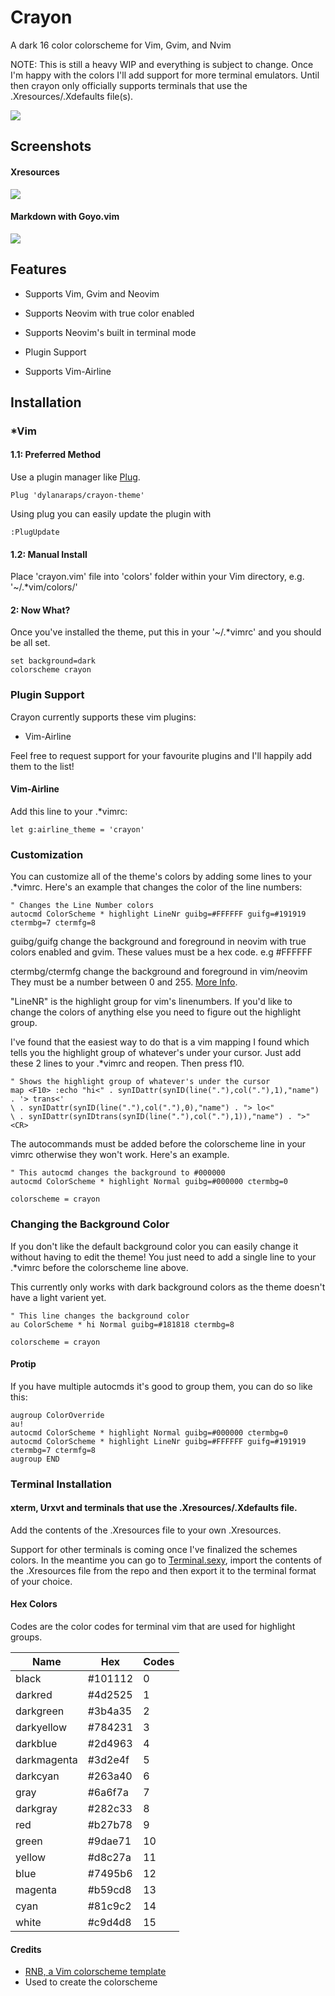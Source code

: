 # Crayon

A dark 16 color colorscheme for Vim, Gvim, and Nvim

NOTE: This is still a heavy WIP and everything is subject to change. Once I'm happy with the colors I'll add support for more terminal emulators. Until then crayon only officially supports terminals that use the .Xresources/.Xdefaults file(s).

![](https://raw.githubusercontent.com/dylanaraps/crayon-theme/master/screenshots/vimrc.png)

## Screenshots

#### Xresources
![](https://raw.githubusercontent.com/dylanaraps/crayon-theme/master/screenshots/xresources.png)

#### Markdown with Goyo.vim
![](https://raw.githubusercontent.com/dylanaraps/crayon-theme/master/screenshots/markdown.png)

## Features

* Supports Vim, Gvim and Neovim
* Supports Neovim with true color enabled
* Supports Neovim's built in terminal mode

* Plugin Support
* Supports Vim-Airline


## Installation

### *Vim

#### 1.1: Preferred Method
Use a plugin manager like [Plug](https://github.com/junegunn/vim-plug).

```VimL
Plug 'dylanaraps/crayon-theme'
```

Using plug you can easily update the plugin with

```VimL
:PlugUpdate
```

#### 1.2: Manual Install
Place 'crayon.vim' file into 'colors' folder within your Vim directory, e.g. '~/.*vim/colors/'

#### 2: Now What?
Once you've installed the theme, put this in your '~/.*vimrc' and you should be all set.

```VimL
set background=dark
colorscheme crayon
```

### Plugin Support
Crayon currently supports these vim plugins:

* Vim-Airline

Feel free to request support for your favourite plugins and I'll happily add them to the list!


#### Vim-Airline
Add this line to your .*vimrc:

```VimL
let g:airline_theme = 'crayon'
```

### Customization
You can customize all of the theme's colors by adding some lines to your .*vimrc. Here's an example that changes the color of the line numbers:

```VimL
" Changes the Line Number colors
autocmd ColorScheme * highlight LineNr guibg=#FFFFFF guifg=#191919 ctermbg=7 ctermfg=8
```

guibg/guifg change the background and foreground in neovim with true colors enabled and gvim. These values must be a hex code. e.g #FFFFFF

ctermbg/ctermfg change the background and foreground in vim/neovim They must be a number between 0 and 255. [More Info](http://vim.wikia.com/wiki/Xterm256_color_names_for_console_Vim).

"LineNR" is the highlight group for vim's linenumbers. If you'd like to change the colors of anything else you need to figure out the highlight group.

I've found that the easiest way to do that is a vim mapping I found which tells you the highlight group of whatever's under your cursor. Just add these 2 lines to your .*vimrc and reopen. Then  press f10.

```VimL
" Shows the highlight group of whatever's under the cursor
map <F10> :echo "hi<" . synIDattr(synID(line("."),col("."),1),"name") . '> trans<'
\ . synIDattr(synID(line("."),col("."),0),"name") . "> lo<"
\ . synIDattr(synIDtrans(synID(line("."),col("."),1)),"name") . ">"<CR>
```

The autocommands must be added before the colorscheme line in your vimrc otherwise they won't work. Here's an example.

```VimL
" This autocmd changes the background to #000000
autocmd ColorScheme * highlight Normal guibg=#000000 ctermbg=0

colorscheme = crayon
```

### Changing the Background Color
If you don't like the default background color you can easily change it without having to edit the theme! You just need to add a single line to your .*vimrc before the colorscheme line above.

This currently only works with dark background colors as the theme doesn't have a light varient yet.

```VimL
" This line changes the background color
au ColorScheme * hi Normal guibg=#181818 ctermbg=8

colorscheme = crayon
```

#### Protip
If you have multiple autocmds it's good to group them, you can do so like this:

```VimL
augroup ColorOverride
au!
autocmd ColorScheme * highlight Normal guibg=#000000 ctermbg=0
autocmd ColorScheme * highlight LineNr guibg=#FFFFFF guifg=#191919 ctermbg=7 ctermfg=8
augroup END
```

### Terminal Installation

#### xterm, Urxvt and terminals that use the .Xresources/.Xdefaults file.
Add the contents of the .Xresources file to your own .Xresources.

Support for other terminals is coming once I've finalized the schemes colors. In the meantime you can go to [Terminal.sexy](http://terminal.sexy/), import the contents of the .Xresources file from the repo and then export it to the terminal format of your choice.

#### Hex Colors

Codes are the color codes for terminal vim that are used for highlight groups.

| **Name**    | **Hex** | **Codes** |
|-------------|---------|-------    |
| black		  | #101112 |   0       |
| darkred	  | #4d2525 |   1       |
| darkgreen	  | #3b4a35 |   2       |
| darkyellow  | #784231 |   3       |
| darkblue	  | #2d4963 |   4       |
| darkmagenta | #3d2e4f |   5       |
| darkcyan	  | #263a40 |   6       |
| gray		  | #6a6f7a |   7       |
| darkgray	  | #282c33 |   8       |
| red		  | #b27b78 |   9       |
| green		  | #9dae71 |  10       |
| yellow	  | #d8c27a |  11       |
| blue		  | #7495b6 |  12       |
| magenta	  | #b59cd8 |  13       |
| cyan		  | #81c9c2 |  14       |
| white		  | #c9d4d8 |  15       |

#### Credits

* [RNB, a Vim colorscheme template](https://gist.github.com/romainl/5cd2f4ec222805f49eca)
* Used to create the colorscheme
